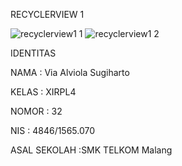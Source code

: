 RECYCLERVIEW 1

![recyclerview1 1](https://cloud.githubusercontent.com/assets/22119180/20029141/3905f712-a377-11e6-8bca-58540dc30d26.png)
![recyclerview1 2](https://cloud.githubusercontent.com/assets/22119180/20029142/397725a4-a377-11e6-9179-384fa9ab1d59.png)

IDENTITAS

NAMA : Via Alviola Sugiharto

KELAS : XIRPL4

NOMOR : 32

NIS : 4846/1565.070

ASAL SEKOLAH :SMK TELKOM Malang
